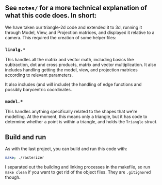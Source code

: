 ## See `notes/` for a more technical explanation of what this code does. In short:
We have taken our triangle-2d code and extended it to 3d, running it through Model, View, and Projection matrices, and displayed it relative to a camera. This required the creation of some helper files:

### `linalg.*`
This handles all the matrix and vector math, including basics like subtraction, dot and cross products, matrix and vector multiplication. It also includes handling getting the model, view, and projection matrices according to relevant parameters.

It also includes (and will include) the handling of edge functions and possibly barycentric coordinates.

### `model.*`
This handles anything specifically related to the shapes that we're modelling. At the moment, this means only a triangle, but it has code to determine whether a point is within a triangle, and holds the `Triangle` struct.

## Build and run
As with the last project, you can build and run this code with:
```sh
make; ./rasterizer
```

I separated out the building and linking processes in the makefile, so run `make clean` if you want to get rid of the object files. They are `.gitignore`d though.
